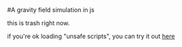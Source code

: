#A gravity field simulation in js

this is trash right now.

if you're ok loading "unsafe scripts", you can try it out [here](
  http://htmlpreview.github.io/?https://github.com/GMTurbo/gravity/blob/master/index.html)
